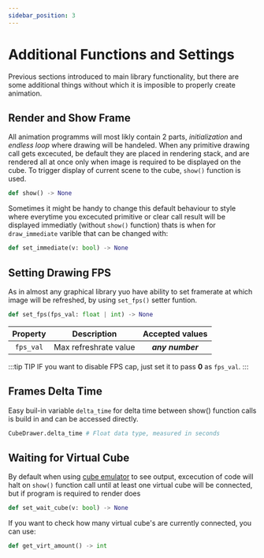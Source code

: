 ```yaml
---
sidebar_position: 3
---
```


# Additional Functions and Settings

Previous sections introduced to main library functionality, but there are some additional things without which it is imposible to properly create animation.

## Render and Show Frame

All animation programms will most likly contain 2 parts, _initialization_ and _endless loop_ where drawing will be handeled. When any primitive drawing call gets excecuted, be default they are placed in rendering stack, and are rendered all at once only when image is required to be displayed on the cube. To trigger display of current scene to the cube, `show()` function is used.

```python
def show() -> None
```

Sometimes it might be handy to change this default behaviour to style where everytime you excecuted primitive or clear call result will be displayed immediatly (without `show()` function) thats is when for `draw_immediate` varible that can be changed with:

```python
def set_immediate(v: bool) -> None
```

## Setting Drawing FPS

As in almost any graphical library yuo have ability to set framerate at which image will be refreshed, by using `set_fps()` setter funtion.

```python
def set_fps(fps_val: float | int) -> None
```

| Property  |      Description      | Accepted values  |
| :-------: | :-------------------: | :--------------: |
| `fps_val` | Max refreshrate value | _**any number**_ |

:::tip TIP
IF you want to disable FPS cap, just set it to pass **0** as `fps_val`.
:::

## Frames Delta Time

Easy buil-in variable `delta_time` for delta time between show() function calls is build in and can be accessed directly.

```python
CubeDrawer.delta_time # Float data type, measured in seconds
```

## Waiting for Virtual Cube

By default when using [cube emulator](https://cube.trycubic.com/) to see output, excecution of code will halt on `show()` function call until at least one virtual cube will be connected, but if program is required to render does

```python
def set_wait_cube(v: bool) -> None
```

If you want to check how many virtual cube's are currently connected, you can use:

```python
def get_virt_amount() -> int
```
